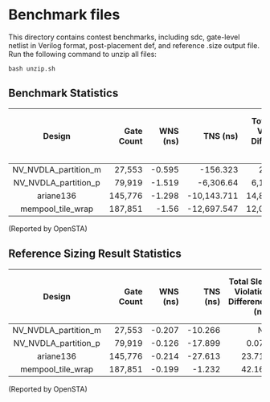 # Benchmark files
This directory contains contest benchmarks, including sdc, gate-level netlist in Verilog format, post-placement def, and reference .size output file. Run the following command to unzip all files:
```
bash unzip.sh
```
## Benchmark Statistics
|        Design        |   Gate Count   |    WNS (ns)   |    TNS (ns)   |Total Slew Violation Difference (ns)|Total Load Capacitance Violation Difference (fF)| Total Leakage (uW)|
|:--------------------:|---------------:|--------------:|--------------:|--------------:|--------------:|--------------:|
| NV_NVDLA_partition_m | 27,553| -0.595|    -156.323|   258.761|    256|      1.672|
| NV_NVDLA_partition_p | 79,919| -1.519|   -6,306.64| 6,125.512|  5,292|      5.539|
| ariane136            |145,776| -1.298| -10,143.711|14,843.895| 15,463| 17,539.095|
| mempool_tile_wrap    |187,851| -1.56 | -12,697.547|12,053.291| 10,779|  2,590.158|

(Reported by OpenSTA)

## Reference Sizing Result Statistics
|        Design        |   Gate Count   |    WNS (ns)   |    TNS (ns)   |Total Slew Violation Difference (ns)|Total Load Capacitance Violation Difference (fF)| Total Leakage (uW)| Runtime (s) |
|:--------------------:|---------------:|--------------:|--------------:|--------------:|--------------:|--------------:|--------------:|
| NV_NVDLA_partition_m | 27,553| -0.207|  -10.266|    NA|    NA|     2.693| 11|
| NV_NVDLA_partition_p | 79,919| -0.126|  -17.899| 0.074|    NA|     6.635|254|
| ariane136            |145,776| -0.214|  -27.613|23.713|    NA| 17,545.15|573|
| mempool_tile_wrap    |187,851| -0.199|   -1.232|42.162|    44|  2,594.44|489|

(Reported by OpenSTA)


